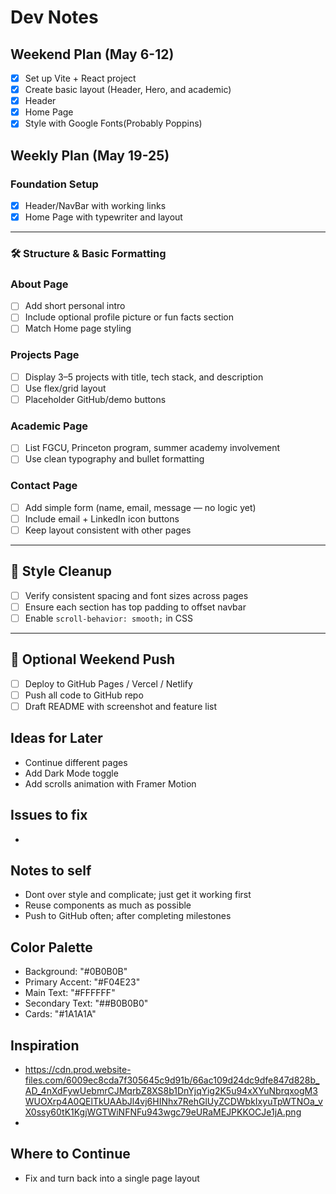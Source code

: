 # Dev Notes

## Weekend Plan (May 6-12)

- [x] Set up Vite + React project
- [x] Create basic layout (Header, Hero, and academic)
- [x] Header
- [x] Home Page
- [x] Style with Google Fonts(Probably Poppins)

## Weekly Plan (May 19-25)

### Foundation Setup

- [x] Header/NavBar with working links
- [x] Home Page with typewriter and layout

---

### 🛠️ Structure & Basic Formatting

### About Page

- [ ] Add short personal intro
- [ ] Include optional profile picture or fun facts section
- [ ] Match Home page styling

### Projects Page

- [ ] Display 3–5 projects with title, tech stack, and description
- [ ] Use flex/grid layout
- [ ] Placeholder GitHub/demo buttons

### Academic Page

- [ ] List FGCU, Princeton program, summer academy involvement
- [ ] Use clean typography and bullet formatting

### Contact Page

- [ ] Add simple form (name, email, message — no logic yet)
- [ ] Include email + LinkedIn icon buttons
- [ ] Keep layout consistent with other pages

---

## 🎨 Style Cleanup

- [ ] Verify consistent spacing and font sizes across pages
- [ ] Ensure each section has top padding to offset navbar
- [ ] Enable `scroll-behavior: smooth;` in CSS

---

## 🚀 Optional Weekend Push

- [ ] Deploy to GitHub Pages / Vercel / Netlify
- [ ] Push all code to GitHub repo
- [ ] Draft README with screenshot and feature list

## Ideas for Later

- Continue different pages
- Add Dark Mode toggle
- Add scrolls animation with Framer Motion

## Issues to fix

-

## Notes to self

- Dont over style and complicate; just get it working first
- Reuse components as much as possible
- Push to GitHub often; after completing milestones

## Color Palette

- Background: "#0B0B0B"
- Primary Accent: "#F04E23"
- Main Text: "#FFFFFF"
- Secondary Text: "##B0B0B0"
- Cards: "#1A1A1A"

## Inspiration

- https://cdn.prod.website-files.com/6009ec8cda7f305645c9d91b/66ac109d24dc9dfe847d828b_AD_4nXdFywUebmrCJMqrbZ8XS8b1DnYjqYig2K5u94xXYuNbrqxogM3WUOXrp4A0QElTkUAAbJl4vj6HINhx7RehGlUyZCDWbkIxyuTpWTNOa_vX0ssy60tK1KgjWGTWiNFNFu943wgc79eURaMEJPKKOCJe1jA.png
-

## Where to Continue

- Fix and turn back into a single page layout
